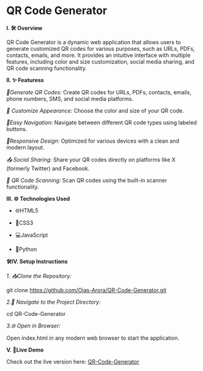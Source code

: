 # QR Code Generator

**I. 🛠 Overview**

QR Code Generator is a dynamic web application that allows users to generate customized QR codes for various purposes, such as URLs, PDFs, contacts, emails, and more. It provides an intuitive interface with multiple features, including color and size customization, social media sharing, and QR code scanning functionality.

**II. ✨ Featuress**

*📄Generate QR Codes:* Create QR codes for URLs, PDFs, contacts, emails, phone numbers, SMS, and social media platforms.

*🎨 Customize Appearance:* Choose the color and size of your QR code.

*🧭Easy Navigation:* Navigate between different QR code types using labeled buttons.

*📱Responsive Design:* Optimized for various devices with a clean and modern layout.

*📤 Social Sharing:* Share your QR codes directly on platforms like X (formerly Twitter) and Facebook.

*📸 QR Code Scanning:* Scan QR codes using the built-in scanner functionality.

**III. ⚙️ Technologies Used**

- 🌐HTML5

- 🎨CSS3

- 💻JavaScript

- 🐍Python

**🛠IV. Setup Instructions**

*1. 📥Clone the Repository:*

git clone https://github.com/Ojas-Arora/QR-Code-Generator.git

*2.📂 Navigate to the Project Directory:*

cd QR-Code-Generator

*3.🌐 Open in Browser:*

Open index.html in any modern web browser to start the application.

**V. 🌟Live Demo**

Check out the live version here: [QR-Code-Generator](https://qr-code-generator-snowy.vercel.app/)
